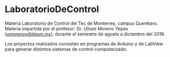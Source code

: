 # LaboratorioDeControl
Materia Laboratorio de Control del Tec de Monterrey, campus Querétaro. Materia impartida por el profesor: Dr. Ulises Moreno Yepes (umorenoy@itesm.mx), durante el semestre de agosto a diciembre del 2018.

Los proyectos realizados consisten en programas de Arduino y de LabView para generar distintos sistemas de control computarizado.
